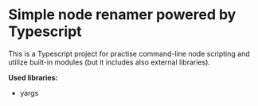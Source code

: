 # Simple node renamer powered by Typescript

This is a Typescript project for practise command-line node scripting and utilize built-in modules (but it includes also external libraries).

**Used libraries:**
- yargs